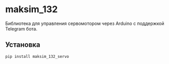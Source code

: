 # maksim_132

Библиотека для управления сервомотором через Arduino с поддержкой Telegram бота.

## Установка

```bash
pip install maksim_132_servo